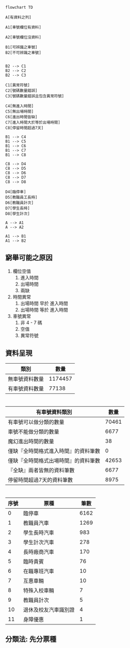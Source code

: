 ```mermaid
flowchart TD

A[有資料之列]

A1[車號欄位有資料]

A2[車號欄位沒資料]

B1[可辨識之車號]
B2[不可辨識之車號]


B2 --> C1
B2 --> C2
B2 --> C3

C1[異常符號]
C2[號碼數量錯誤]
C3[號碼數量錯誤且包含異常符號]

C4[無進入時間]
C5[無出場時間]
C6[進出時間皆缺]
C7[進入時間大於等於出場時間]
C8[停留時間超過7天]

B1 --> C4
B1 --> C5
B1 --> C6
B1 --> C7
B1 --> C8

C8 --> D4
C8 --> D5
C8 --> D6
C8 --> D7
C8 --> D8

D4[臨停車]
D5[教職員工長時]
D6[教職員計次]
D7[學生長時]
D8[學生計次]

A --> A1
A --> A2

A1 --> B1
A1 --> B2

```






## 窮舉可能之原因

1. 欄位空值
   1. 進入時間
   2. 出場時間
   3. 兩缺
2. 時間異常
   1. 出場時間 早於 進入時間
   2. 出場時間 等於 進入時間
3. 車號異常
   1. 非 4 - 7 碼
   2. 空值
   3. 異常符號



## 資料呈現

|類別|數量|
|--|--|
|無車號資料數量|1174457|
|有車號資料數量|77138|

#
|有車號資料類別|數量|
|--|--|
|有車號可以做分類的數量|70461|
|車號不能做分類的數量|6677|
|魔幻進出時間的數量|38|
|僅缺『全時間格式進入時間』的資料筆數|0|
|僅缺『全時間格式出場時間』的資料筆數|42653|
|『全缺』兩者皆無的資料筆數|6677|
|停留時間超過7天的資料筆數|8975|
#
| 序號 | 票種               | 筆數 |
|------|--------------------|------|
| 0    | 臨停車             | 6162 |
| 1    | 教職員汽車         | 1269 |
| 2    | 學生長時汽車       | 983  |
| 3    | 學生計次汽車       | 278  |
| 4    | 長時廠商汽車       | 170  |
| 5    | 臨時貴賓           | 76   |
| 6    | 在職專班汽車       | 10   |
| 7    | 互惠車輛           | 10   |
| 8    | 特殊入校車輛       | 7    |
| 9    | 教職員計次         | 5    |
| 10   | 退休及校友汽車識別證 | 4    |
| 11   | 身障優惠           | 1    |




## 分類法: 先分票種
